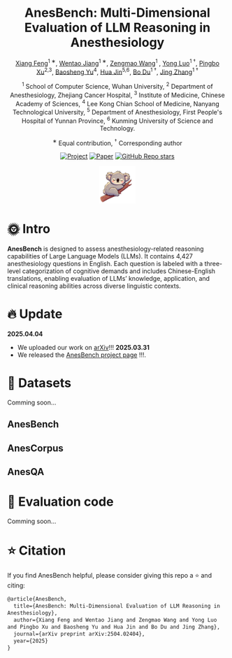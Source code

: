 <div align="center">

<h1>AnesBench: Multi-Dimensional Evaluation of LLM Reasoning in Anesthesiology</h1>


[Xiang Feng]()<sup>1 ∗</sup>, [Wentao Jiang]()<sup>1 ∗</sup>, [Zengmao Wang]()<sup>1 </sup>, [Yong Luo]()<sup>1 †</sup>, [Pingbo Xu]()<sup>2,3</sup>, [Baosheng Yu]()<sup>4</sup>, [Hua Jin]()<sup>5,6</sup>, [Bo Du]()<sup>1 †</sup>, [Jing Zhang]()<sup>1 †</sup>

<sup>1</sup> School of Computer Science, Wuhan University, <sup>2</sup> Department of Anesthesiology, Zhejiang Cancer Hospital,  <sup>3</sup> Institute of Medicine, Chinese Academy of Sciences, <sup>4</sup> Lee Kong Chian School of Medicine, Nanyang Technological University, <sup>5</sup> Department of Anesthesiology, First People's Hospital of Yunnan Province, <sup>6</sup> Kunming University of Science and Technology.

<sup>∗</sup> Equal contribution, <sup>†</sup> Corresponding author

</div>

<div align="center">

<p align='center'>
  <a href="https://mililab.github.io/anesbench.ai/"><img alt="Project" src="https://img.shields.io/badge/Project-Page-87CEEB?style=for-the-badge" /></a>
  <a href="https://arxiv.org/abs/2504.02404"><img alt="Paper" src="https://img.shields.io/badge/arXiv-2504.02404-b31b1b?style=for-the-badge" /></a>
  <a href="#"><img alt="GitHub Repo stars" src="https://img.shields.io/github/stars/MiliLab/AnesBench?style=for-the-badge" /></a>
</p>

<figure>
<div align="center">
<img src=static/logo.png width="20%">
</div>
</figure>

</div>

# 🌞 Intro
**AnesBench** is designed to assess anesthesiology-related reasoning capabilities of Large Language Models (LLMs). 
It contains 4,427 anesthesiology questions in English. 
Each question is labeled with a three-level categorization of cognitive demands and includes Chinese-English translations, 
enabling evaluation of LLMs’ knowledge, application, and clinical reasoning abilities across diverse linguistic contexts.

# 🔥 Update
**2025.04.04**
- We uploaded our work on [arXiv](https://arxiv.org/abs/2504.02404)!!!
**2025.03.31**
- We released the [AnesBench project page](https://mililab.github.io/anesbench.ai/) !!!.



# 📖 Datasets
Comming soon...

## AnesBench

## AnesCorpus

## AnesQA


# 🔨 Evaluation code
Comming soon...

# ⭐ Citation

If you find AnesBench helpful, please consider giving this repo a ⭐ and citing:

```
@article{AnesBench,
  title={AnesBench: Multi-Dimensional Evaluation of LLM Reasoning in Anesthesiology},
  author={Xiang Feng and Wentao Jiang and Zengmao Wang and Yong Luo and Pingbo Xu and Baosheng Yu and Hua Jin and Bo Du and Jing Zhang},
  journal={arXiv preprint arXiv:2504.02404},
  year={2025}
}
```
